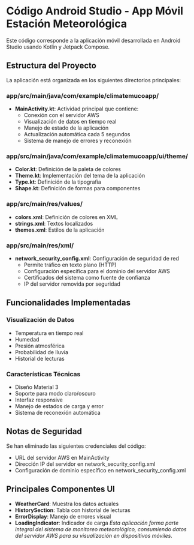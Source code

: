 # Código Android Studio - App Móvil Estación Meteorológica

Este código corresponde a la aplicación móvil desarrollada en Android Studio usando Kotlin y Jetpack Compose.

## Estructura del Proyecto

La aplicación está organizada en los siguientes directorios principales:

### app/src/main/java/com/example/climatemucoapp/
- **MainActivity.kt**: Actividad principal que contiene:
  - Conexión con el servidor AWS
  - Visualización de datos en tiempo real
  - Manejo de estado de la aplicación
  - Actualización automática cada 5 segundos
  - Sistema de manejo de errores y reconexión

### app/src/main/java/com/example/climatemucoapp/ui/theme/
- **Color.kt**: Definición de la paleta de colores
- **Theme.kt**: Implementación del tema de la aplicación
- **Type.kt**: Definición de la tipografía
- **Shape.kt**: Definición de formas para componentes

### app/src/main/res/values/
- **colors.xml**: Definición de colores en XML
- **strings.xml**: Textos localizados
- **themes.xml**: Estilos de la aplicación

### app/src/main/res/xml/
- **network_security_config.xml**: Configuración de seguridad de red
  - Permite tráfico en texto plano (HTTP)
  - Configuración específica para el dominio del servidor AWS
  - Certificados del sistema como fuente de confianza
  - IP del servidor removida por seguridad

## Funcionalidades Implementadas

### Visualización de Datos
- Temperatura en tiempo real
- Humedad
- Presión atmosférica
- Probabilidad de lluvia
- Historial de lecturas

### Características Técnicas
- Diseño Material 3
- Soporte para modo claro/oscuro
- Interfaz responsive
- Manejo de estados de carga y error
- Sistema de reconexión automática

## Notas de Seguridad
Se han eliminado las siguientes credenciales del código:
- URL del servidor AWS en MainActivity
- Dirección IP del servidor en network_security_config.xml
- Configuración de dominio específico en network_security_config.xml

## Principales Componentes UI
- **WeatherCard**: Muestra los datos actuales
- **HistorySection**: Tabla con historial de lecturas
- **ErrorDisplay**: Manejo de errores visual
- **LoadingIndicator**: Indicador de carga
_Esta aplicación forma parte integral del sistema de monitoreo meteorológico, consumiendo datos del servidor AWS para su visualización en dispositivos móviles._
